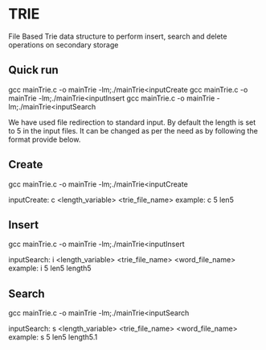 # TRIE
File Based Trie data structure to perform insert, search and delete operations on secondary storage

## Quick run
gcc mainTrie.c -o mainTrie -lm;./mainTrie<inputCreate
gcc mainTrie.c -o mainTrie -lm;./mainTrie<inputInsert
gcc mainTrie.c -o mainTrie -lm;./mainTrie<inputSearch

We have used file redirection to standard input.
By default the length is set to 5 in the input files. It can be changed as per the need as by following the format provide below.

## Create

gcc mainTrie.c -o mainTrie -lm;./mainTrie<inputCreate

inputCreate: c <length_variable> <trie_file_name>
example:     c 5 len5

## Insert

gcc mainTrie.c -o mainTrie -lm;./mainTrie<inputInsert

inputSearch: i <length_variable> <trie_file_name> <word_file_name>
example:     i 5 len5 length5

## Search

gcc mainTrie.c -o mainTrie -lm;./mainTrie<inputSearch

inputSearch: s <length_variable> <trie_file_name> <word_file_name>
example:     s 5 len5 length5.1
